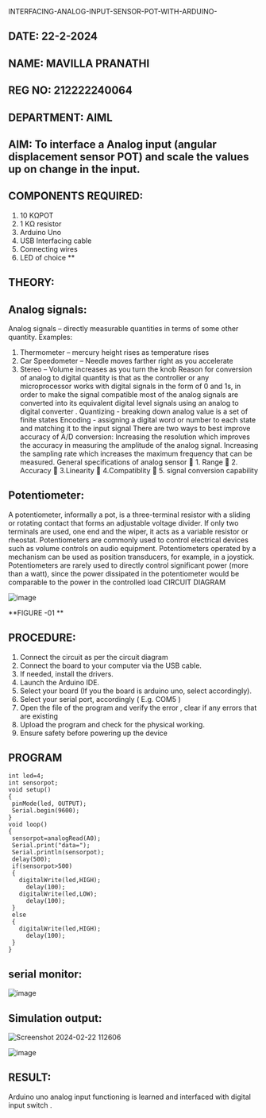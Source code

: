  INTERFACING-ANALOG-INPUT-SENSOR-POT-WITH-ARDUINO-

## DATE: 22-2-2024

## NAME: MAVILLA PRANATHI

## REG NO: 212222240064

## DEPARTMENT: AIML

## AIM:  To interface a Analog  input (angular displacement sensor POT) and scale the values up on change in the input.


## COMPONENTS REQUIRED:
1.	10 KΩPOT
2.	1 KΩ resistor 
3.	Arduino Uno 
4.	USB Interfacing cable 
5.	Connecting wires 
6.	LED of choice 
**


## THEORY: 

## Analog signals:

Analog signals – directly measurable quantities in terms of some other quantity.
Examples:
1. Thermometer – mercury height rises as temperature rises
2. Car Speedometer – Needle moves farther right as you accelerate
3. Stereo – Volume increases as you turn the knob
Reason for conversion of analog to digital quantity is that as the controller or any microprocessor works with digital signals in the form of 0 and 1s, in order to make the signal compatible  most of the analog signals are converted into its equivalent digital level signals using an analog to digital converter .
Quantizing - breaking down analog value is a set of finite states
Encoding - assigning a digital word or number to each state and matching it to the input signal
 There are two ways to best improve accuracy of A/D conversion:
Increasing the resolution which improves the accuracy in measuring the amplitude of the analog signal.
Increasing the sampling rate which increases the maximum frequency that can be measured.
General specifications of analog sensor
	1. Range
	2. Accuracy
	3.Linearity
	4.Compatiblity
	5. signal conversion capability

## Potentiometer:
A potentiometer, informally a pot, is a three-terminal resistor with a sliding or rotating contact that forms an adjustable voltage divider. If only two terminals are used, one end and the wiper, it acts as a variable resistor or rheostat.
Potentiometers are commonly used to control electrical devices such as volume controls on audio equipment. Potentiometers operated by a mechanism can be used as position transducers, for example, in a joystick. Potentiometers are rarely used to directly control significant power (more than a watt), since the power dissipated in the potentiometer would be comparable to the power in the controlled load
CIRCUIT DIAGRAM





![image](https://user-images.githubusercontent.com/36288975/163530788-eec3cdc3-95e8-4d2d-8349-6d0ea4c9439c.png)

**FIGURE -01
**

## PROCEDURE:

1.	Connect the circuit as per the circuit diagram 
2.	Connect the board to your computer via the USB cable.
3.	If needed, install the drivers.
4.	Launch the Arduino IDE.
5.	Select your board (If you the board is arduino uno, select accordingly).
6.	Select your serial port, accordingly ( E.g. COM5 )
7.	Open the file of the program  and verify the error , clear if any errors that are existing 
8.	Upload the program and check for the physical working. 
9.	Ensure safety before powering up the device 



## PROGRAM
 ```
 int led=4;
 int sensorpot;
 void setup()
 {
  pinMode(led, OUTPUT);
  Serial.begin(9600);
 }
 void loop()
 {
  sensorpot=analogRead(A0);
  Serial.print("data=");
  Serial.println(sensorpot);
  delay(500);
  if(sensorpot>500)
  {
    digitalWrite(led,HIGH);
      delay(100);
    digitalWrite(led,LOW);
      delay(100);
  }
  else
  {
    digitalWrite(led,HIGH);
      delay(100);
  }
 }

```
## serial monitor:

![image](https://github.com/MavillaPranathi/EXPERIMENT-NO--02-INTERFACING-ANALOG-INPUT-SENSOR-POT-WITH-ARDUINO-/assets/118343610/4c17a125-813e-49b8-83a9-4898e2cef806)

## Simulation output:

![Screenshot 2024-02-22 112606](https://github.com/MavillaPranathi/EXPERIMENT-NO--02-INTERFACING-ANALOG-INPUT-SENSOR-POT-WITH-ARDUINO-/assets/118343610/ceb58500-d8a9-4664-99cb-e3799c0faad0)


![image](https://github.com/MavillaPranathi/EXPERIMENT-NO--02-INTERFACING-ANALOG-INPUT-SENSOR-POT-WITH-ARDUINO-/assets/118343610/1970ed1b-1127-4932-a71c-49a56971a7ce)


## RESULT: 
Arduino uno analog input functioning is learned and interfaced with digital input switch .
